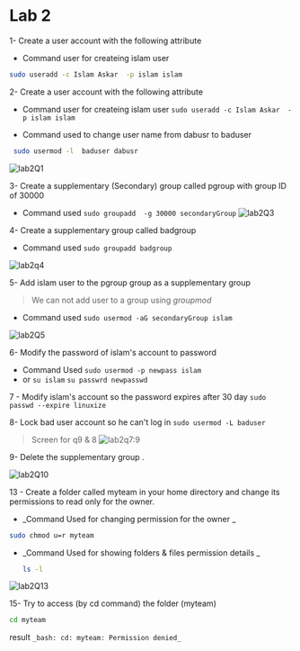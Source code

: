 # Lab 2

1-  Create a user account with the following attribute
  
  - Command user for createing islam user 
   ```sh 
   sudo useradd -c Islam Askar  -p islam islam
   ```


2- Create a user account with the following attribute

  - Command user for createing islam user  `sudo useradd -c Islam Askar  -p islam islam`

  - Command used to  change user name from dabusr to baduser 
 
 ```sh
  sudo usermod -l  baduser dabusr
```
![lab2Q1](https://user-images.githubusercontent.com/52299389/213787467-8cac1809-98cf-4e2d-86cb-379cd3e3a9ec.png)


3- Create a supplementary (Secondary) group called pgroup with group ID of 30000
  - Command used `sudo groupadd  -g 30000 secondaryGroup`
![lab2Q3](https://user-images.githubusercontent.com/52299389/213789955-eeaebe04-7f48-44a9-8a62-7fb42c1fc1b6.png)


4- Create a supplementary group called badgroup
  - Command used `sudo groupadd badgroup`

![lab2q4](https://user-images.githubusercontent.com/52299389/213790971-14e6bf8f-663c-4347-b613-3b33d485045a.png)


5- Add islam user to the pgroup group as a supplementary group
  > We can not add user to a group using _groupmod_ 
  - Command used `sudo usermod -aG secondaryGroup islam`
  
  ![lab2Q5](https://user-images.githubusercontent.com/52299389/213792160-2116518e-afed-4145-bfb2-14f1182e0187.png)


6- Modify the password of islam's account to password
  - Command Used `sudo usermod -p newpass islam` 
  - or 
    `su islam`
    `su passwrd newpasswd`

7 - Modify islam's account so the password expires after 30 day
`sudo passwd --expire linuxize`

8- Lock bad user account so he can't log in
`sudo usermod -L baduser `
> Screen for q9 & 8
![lab2q7:9](https://user-images.githubusercontent.com/52299389/213798269-396214e6-90f1-4df7-aff4-d9f8a9689ee7.png)



9- Delete the supplementary group .

![lab2Q10](https://user-images.githubusercontent.com/52299389/213797679-38779102-5c20-40d8-aaa6-69ac77f8a037.png)

13 - Create a folder called myteam in your home directory and change its permissions to
read only for the owner.

  - _Command Used for changing permission for the owner _ 
```sh
sudo chmod u=r myteam
```

  - _Command Used for showing folders & files permission details _ 
    ```sh
    ls -l 
    ```

![lab2Q13](https://user-images.githubusercontent.com/52299389/213799936-27071621-8616-410c-932b-b9970dbaa9f1.png)

15- Try to access (by cd command) the folder (myteam)
```sh
cd myteam
```
result `_bash: cd: myteam: Permission denied_`
